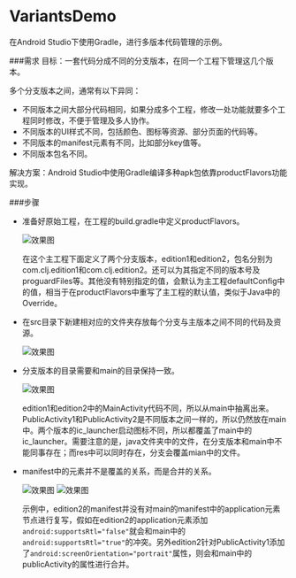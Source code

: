 # VariantsDemo
在Android Studio下使用Gradle，进行多版本代码管理的示例。

###需求
目标：一套代码分成不同的分支版本，在同一个工程下管理这几个版本。

多个分支版本之间，通常有以下异同：

- 不同版本之间大部分代码相同，如果分成多个工程，修改一处功能就要多个工程同时修改，不便于管理及多人协作。
- 不同版本的UI样式不同，包括颜色、图标等资源、部分页面的代码等。
- 不同版本的manifest元素有不同，比如部分key值等。
- 不同版本包名不同。

解决方案：Android Studio中使用Gradle编译多种apk包依靠productFlavors功能实现。

###步骤

- 准备好原始工程，在工程的build.gradle中定义productFlavors。

	![效果图](https://github.com/Jasonchenlijian/VariantsDemo/raw/master/sreenshot/build1.png) 

	在这个主工程下面定义了两个分支版本，edition1和edition2，包名分别为com.clj.edition1和com.clj.edition2。还可以为其指定不同的版本号及proguardFiles等。其他没有特别指定的值，会默认为主工程defaultConfig中的值，相当于在productFlavors中重写了主工程的默认值，类似于Java中的Override。

- 在src目录下新建相对应的文件夹存放每个分支与主版本之间不同的代码及资源。

	![效果图](https://github.com/Jasonchenlijian/VariantsDemo/raw/master/sreenshot/build2.png)

- 分支版本的目录需要和main的目录保持一致。

	![效果图](https://github.com/Jasonchenlijian/VariantsDemo/raw/master/sreenshot/build3.png)

	edition1和edition2中的MainActivity代码不同，所以从main中抽离出来。PublicActivity1和PublicActivity2是不同版本之间一样的，所以仍然放在main中。两个版本的ic_launcher启动图标不同，所以都覆盖了main中的ic_launcher。需要注意的是，java文件夹中的文件，在分支版本和main中不能同事存在；而res中可以同时存在，分支会覆盖mian中的文件。

- manifest中的元素并不是覆盖的关系，而是合并的关系。

	![效果图](https://github.com/Jasonchenlijian/VariantsDemo/raw/master/sreenshot/build4.png)
	![效果图](https://github.com/Jasonchenlijian/VariantsDemo/raw/master/sreenshot/build5.png)
	
	示例中，edition2的manifest并没有对main的manifest中的application元素节点进行复写，假如在edition2的application元素添加 `android:supportsRtl="false"`就会和main中的`android:supportsRtl="true"`的冲突。另外edition2针对PublicActivity1添加了`android:screenOrientation="portrait"`属性，则会和main中的publicActivity的属性进行合并。